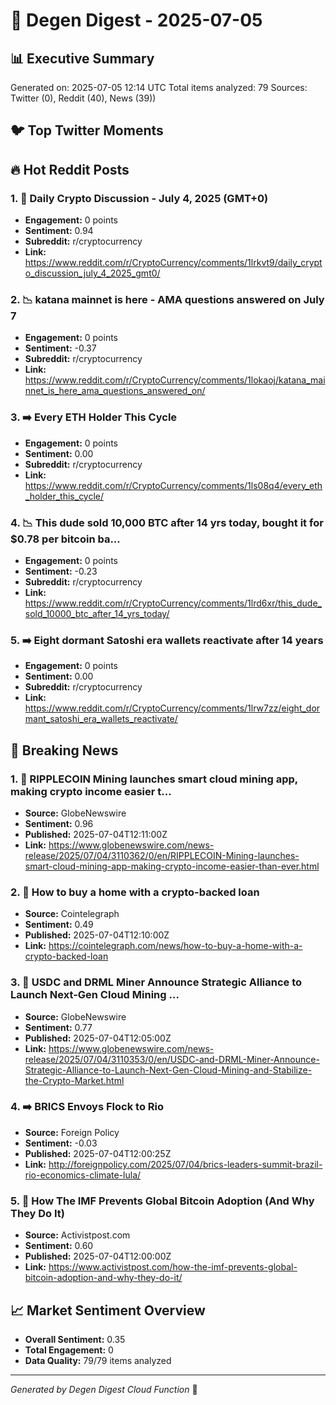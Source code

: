 # 🚀 Degen Digest - 2025-07-05

## 📊 Executive Summary
Generated on: 2025-07-05 12:14 UTC
Total items analyzed: 79
Sources: Twitter (0), Reddit (40), News (39))

## 🐦 Top Twitter Moments

## 🔥 Hot Reddit Posts

### 1. 🚀 Daily Crypto Discussion - July 4, 2025 (GMT+0)
- **Engagement:** 0 points
- **Sentiment:** 0.94
- **Subreddit:** r/cryptocurrency
- **Link:** https://www.reddit.com/r/CryptoCurrency/comments/1lrkvt9/daily_crypto_discussion_july_4_2025_gmt0/

### 2. 📉 katana mainnet is here - AMA questions answered on July 7
- **Engagement:** 0 points
- **Sentiment:** -0.37
- **Subreddit:** r/cryptocurrency
- **Link:** https://www.reddit.com/r/CryptoCurrency/comments/1lokaoj/katana_mainnet_is_here_ama_questions_answered_on/

### 3. ➡️ Every ETH Holder This Cycle
- **Engagement:** 0 points
- **Sentiment:** 0.00
- **Subreddit:** r/cryptocurrency
- **Link:** https://www.reddit.com/r/CryptoCurrency/comments/1ls08q4/every_eth_holder_this_cycle/

### 4. 📉 This dude sold 10,000 BTC after 14 yrs today, bought it for $0.78 per bitcoin ba...
- **Engagement:** 0 points
- **Sentiment:** -0.23
- **Subreddit:** r/cryptocurrency
- **Link:** https://www.reddit.com/r/CryptoCurrency/comments/1lrd6xr/this_dude_sold_10000_btc_after_14_yrs_today/

### 5. ➡️ Eight dormant Satoshi era wallets reactivate after 14 years
- **Engagement:** 0 points
- **Sentiment:** 0.00
- **Subreddit:** r/cryptocurrency
- **Link:** https://www.reddit.com/r/CryptoCurrency/comments/1lrw7zz/eight_dormant_satoshi_era_wallets_reactivate/

## 📰 Breaking News

### 1. 🚀 RIPPLECOIN Mining launches smart cloud mining app, making crypto income easier t...
- **Source:** GlobeNewswire
- **Sentiment:** 0.96
- **Published:** 2025-07-04T12:11:00Z
- **Link:** https://www.globenewswire.com/news-release/2025/07/04/3110362/0/en/RIPPLECOIN-Mining-launches-smart-cloud-mining-app-making-crypto-income-easier-than-ever.html

### 2. 🚀 How to buy a home with a crypto-backed loan
- **Source:** Cointelegraph
- **Sentiment:** 0.49
- **Published:** 2025-07-04T12:10:00Z
- **Link:** https://cointelegraph.com/news/how-to-buy-a-home-with-a-crypto-backed-loan

### 3. 🚀 USDC and DRML Miner Announce Strategic Alliance to Launch Next-Gen Cloud Mining ...
- **Source:** GlobeNewswire
- **Sentiment:** 0.77
- **Published:** 2025-07-04T12:05:00Z
- **Link:** https://www.globenewswire.com/news-release/2025/07/04/3110353/0/en/USDC-and-DRML-Miner-Announce-Strategic-Alliance-to-Launch-Next-Gen-Cloud-Mining-and-Stabilize-the-Crypto-Market.html

### 4. ➡️ BRICS Envoys Flock to Rio
- **Source:** Foreign Policy
- **Sentiment:** -0.03
- **Published:** 2025-07-04T12:00:25Z
- **Link:** http://foreignpolicy.com/2025/07/04/brics-leaders-summit-brazil-rio-economics-climate-lula/

### 5. 🚀 How The IMF Prevents Global Bitcoin Adoption (And Why They Do It)
- **Source:** Activistpost.com
- **Sentiment:** 0.60
- **Published:** 2025-07-04T12:00:00Z
- **Link:** https://www.activistpost.com/how-the-imf-prevents-global-bitcoin-adoption-and-why-they-do-it/

## 📈 Market Sentiment Overview
- **Overall Sentiment:** 0.35
- **Total Engagement:** 0
- **Data Quality:** 79/79 items analyzed

---
*Generated by Degen Digest Cloud Function* 🤖
